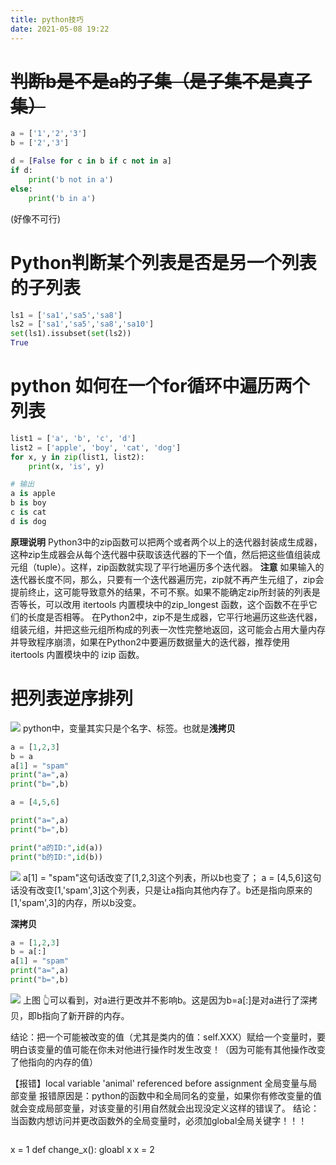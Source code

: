 ```yaml
---
title: python技巧
date: 2021-05-08 19:22
---
```

# ~~判断b是不是a的子集（是子集不是真子集）~~
```python
a = ['1','2','3']
b = ['2','3']

d = [False for c in b if c not in a]
if d:
    print('b not in a')
else:
    print('b in a')
```
(好像不可行)


# Python判断某个列表是否是另一个列表的子列表
```python
ls1 = ['sa1','sa5','sa8']
ls2 = ['sa1','sa5','sa8','sa10']
set(ls1).issubset(set(ls2))
True
```
# python 如何在一个for循环中遍历两个列表
```python
list1 = ['a', 'b', 'c', 'd']
list2 = ['apple', 'boy', 'cat', 'dog']
for x, y in zip(list1, list2):
    print(x, 'is', y)

# 输出
a is apple
b is boy
c is cat
d is dog
```

**原理说明**
Python3中的zip函数可以把两个或者两个以上的迭代器封装成生成器，这种zip生成器会从每个迭代器中获取该迭代器的下一个值，然后把这些值组装成元组（tuple）。这样，zip函数就实现了平行地遍历多个迭代器。
**注意**
如果输入的迭代器长度不同，那么，只要有一个迭代器遍历完，zip就不再产生元组了，zip会提前终止，这可能导致意外的结果，不可不察。如果不能确定zip所封装的列表是否等长，可以改用 itertools 内置模块中的zip_longest 函数，这个函数不在乎它们的长度是否相等。
在Python2中，zip不是生成器，它平行地遍历这些迭代器，组装元组，并把这些元组所构成的列表一次性完整地返回，这可能会占用大量内存并导致程序崩溃，如果在Python2中要遍历数据量大的迭代器，推荐使用 itertools 内置模块中的 izip 函数。

# 把列表逆序排列
![](./_image/2021-05-08/555image.png)
python中，变量其实只是个名字、标签。也就是**浅拷贝**
```python
a = [1,2,3]
b = a
a[1] = "spam"
print("a=",a)
print("b=",b)

a = [4,5,6]

print("a=",a)
print("b=",b)

print("a的ID:",id(a))
print("b的ID:",id(b))
```
![](./_image/2021-05-08/666image.png)
a[1] = "spam"这句话改变了[1,2,3]这个列表，所以b也变了；
a = [4,5,6]这句话没有改变[1,'spam',3]这个列表，只是让a指向其他内存了。b还是指向原来的[1,'spam',3]的内存，所以b没变。

**深拷贝**
```python
a = [1,2,3]
b = a[:]
a[1] = "spam"
print("a=",a)
print("b=",b)
```
![](./_image/2021-05-08/777image.png)
上图 👆可以看到，对a进行更改并不影响b。这是因为b=a[:]是对a进行了深拷贝，即b指向了新开辟的内存。

结论：把一个可能被改变的值（尤其是类内的值：self.XXX）赋给一个变量时，要明白该变量的值可能在你未对他进行操作时发生改变！（因为可能有其他操作改变了他指向的内存的值）


【报错】local variable 'animal' referenced before assignment
全局变量与局部变量
报错原因是：python的函数中和全局同名的变量，如果你有修改变量的值就会变成局部变量，对该变量的引用自然就会出现没定义这样的错误了。
结论：当函数内想访问并更改函数外的全局变量时，必须加global全局关键字！！！
```python
```
x = 1
def change_x():
    gloabl x
    x = 2

